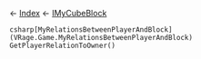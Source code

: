 ← [Index](Api-Index) ← [IMyCubeBlock](VRage.Game.ModAPI.Ingame.IMyCubeBlock)

```csharp[MyRelationsBetweenPlayerAndBlock](VRage.Game.MyRelationsBetweenPlayerAndBlock) GetPlayerRelationToOwner()```